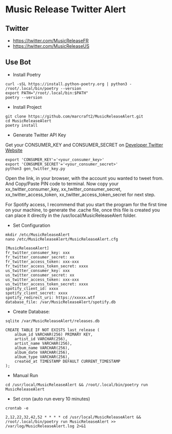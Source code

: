 # Music Release Twitter Alert

## Twitter

- https://twitter.com/MusicReleaseFR
- https://twitter.com/MusicReleaseUS

## Use Bot

- Install Poetry

```
curl -sSL https://install.python-poetry.org | python3 -
/root/.local/bin/poetry --version
export PATH="/root/.local/bin:$PATH"
poetry --version
```

- Install Project

```
git clone https://github.com/marcraft2/MusicReleaseAlert.git
cd MusicReleaseAlert
poetry install
```

- Generate Twitter API Key

Get your CONSUMER_KEY and CONSUMER_SECRET on [Developer Twitter Website](https://developer.twitter.com/en/portal/projects-and-apps)

```
export 'CONSUMER_KEY'='<your_consumer_key>'
export 'CONSUMER_SECRET'='<your_consumer_secret>'
python3 gen_twitter_key.py
```

Open the link, in your browser, with the account you wanted to tweet from. And Copy/Paste PIN code to terminal.
Now copy your xx_twitter_consumer_key, xx_twitter_consumer_secret, xx_twitter_access_token, xx_twitter_access_token_secret for next step.


For Spotify access, I recommend that you start the program for the first time on your machine, to generate the .cache file, once this file is created you can place it directly in the /usr/local/MusicReleaseAlert folder.



- Set Configuration

```
mkdir /etc/MusicReleaseAlert
nano /etc/MusicReleaseAlert/MusicReleaseAlert.cfg
```

```
[MusicReleaseAlert]
fr_twitter_consumer_key: xxx
fr_twitter_consumer_secret: xx
fr_twitter_access_token: xxx-xxx
fr_twitter_access_token_secret: xxxx
us_twitter_consumer_key: xxx
us_twitter_consumer_secret: xx
us_twitter_access_token: xxx-xxx
us_twitter_access_token_secret: xxxx
spotify_client_id: xxxx
spotify_client_secret: xxxx
spotify_redirect_uri: https://xxxxx.wtf
database_file: /var/MusicReleaseAlert/spotify.db
```

- Create Database:

```
sqlite /var/MusicReleaseAlert/releases.db
```

```
CREATE TABLE IF NOT EXISTS last_release (
    album_id VARCHAR(256) PRIMARY KEY,
    artist_id VARCHAR(256),
    artist_name VARCHAR(256),
    album_name VARCHAR(256),
    album_date VARCHAR(256),
    album_type VARCHAR(256),
    created_at TIMESTAMP DEFAULT CURRENT_TIMESTAMP
);
```

- Manual Run
```
cd /usr/local/MusicReleaseAlert && /root/.local/bin/poetry run MusicReleaseAlert
```

- Set cron (auto run every 10 minutes)

```
crontab -e
```

```
2,12,22,32,42,52 * * * * cd /usr/local/MusicReleaseAlert && /root/.local/bin/poetry run MusicReleaseAlert >> /var/log/MusicReleaseAlert.log 2>&1
```
